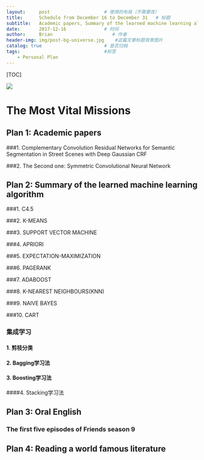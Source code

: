 ```yaml
---
layout:     post                    # 使用的布局（不需要改）
title:      Schedule from December 16 to December 31   # 标题 
subtitle:   Academic papers, Summary of the learned machine learning algorithm, Oral English
date:       2017-12-16              # 时间
author:     Brian                      # 作者
header-img: img/post-bg-universe.jpg    #这篇文章标题背景图片
catalog: true                       # 是否归档
tags:                               #标签
    - Personal Plan
---
```


[TOC]

![](http://ww1.sinaimg.cn/large/b4c0024fgy1fmj0lkpx39j205807ggli.jpg)
# The Most Vital Missions

## Plan 1:  Academic papers

###1. Complementary Convolution Residual Networks for Semantic   Segmentation in Street Scenes with Deep Gaussian CRF

###2. The Second one: Symmetric Convolutional Neural Network 

## Plan 2: Summary of the learned machine learning algorithm

###1. C4.5

###2. K-MEANS

###3. SUPPORT VECTOR MACHINE

###4. APRIORI

###5. EXPECTATION-MAXIMIZATION

###6. PAGERANK

###7.  ADABOOST

###8. K-NEAREST NEIGHBOURS(KNN)

###9. NAIVE BAYES

###10. CART

### 集成学习

#### 1. 剪枝分类

#### 2. Bagging学习法

#### 3. Boosting学习法

####4. Stacking学习法

## Plan 3: Oral English

### The first five episodes of Friends season 9

## Plan 4: Reading a world famous literature


